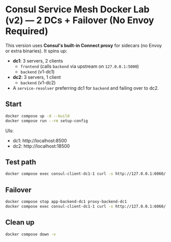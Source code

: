 # Consul Service Mesh Docker Lab (v2) — 2 DCs + Failover (No Envoy Required)

This version uses **Consul's built-in Connect proxy** for sidecars (no Envoy or extra binaries). It spins up:
- **dc1**: 3 servers, 2 clients
  - `frontend` (calls `backend` via upstream on `127.0.0.1:5000`)
  - `backend` (v1-dc1)
- **dc2**: 3 servers, 1 client
  - `backend` (v1-dc2)
- A `service-resolver` preferring dc1 for `backend` and failing over to dc2.

## Start
```bash
docker compose up -d --build
docker compose run --rm setup-config
```

UIs:
- dc1: http://localhost:8500
- dc2: http://localhost:18500

## Test path
```bash
docker compose exec consul-client-dc1-1 curl -s http://127.0.0.1:6060/ | jq .
```

## Failover
```bash
docker compose stop app-backend-dc1 proxy-backend-dc1
docker compose exec consul-client-dc1-1 curl -s http://127.0.0.1:6060/ | jq .
```

## Clean up
```bash
docker compose down -v
```
